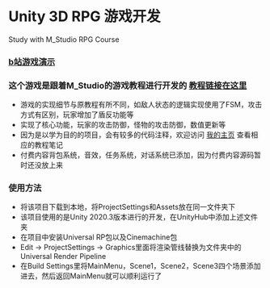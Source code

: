 # Unity 3D RPG 游戏开发
Study with M_Studio RPG Course 

### [b站游戏演示](https://www.bilibili.com/video/BV1y14y177pp)
### 这个游戏是跟着M_Studio的游戏教程进行开发的 [教程链接在这里](https://www.bilibili.com/video/BV1rf4y1k7vE/?spm_id_from=333.788)

* 游戏的实现细节与原教程有所不同，如敌人状态的逻辑实现使用了FSM，攻击方式有区别，玩家增加了盾反功能等
* 实现了核心功能，玩家的攻击防御，怪物的攻击防御，数值更新等
* 因为是以学为目的的项目，会有较多的代码注释，欢迎访问 [我的主页](https://www.kaku36.com) 查看相应的教程笔记
* 付费内容背包系统，音效，任务系统，对话系统已添加，因为付费内容源码暂时还没放上来

### 使用方法
* 将该项目下载到本地，将ProjectSettings和Assets放在同一文件夹下
* 该项目使用的是Unity 2020.3版本进行的开发，在UnityHub中添加上述文件夹
* 在项目中安装Universal RP包以及Cinemachine包
* Edit → ProjectSettings → Graphics里面将渲染管线替换为文件夹中的Universal Render Pipeline
* 在Build Settings里将MainMenu，Scene1，Scene2，Scene3四个场景添加进去，然后返回MainMenu就可以顺利运行了
